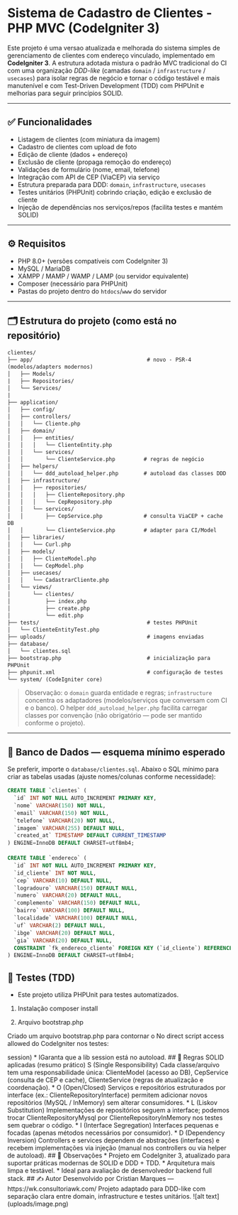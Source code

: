 # Sistema de Cadastro de Clientes - PHP MVC (CodeIgniter 3)

Este projeto é uma versao atualizada e melhorada do sistema simples de gerenciamento de clientes com endereço vinculado, implementado em **CodeIgniter 3**. A estrutura adotada mistura o padrão MVC tradicional do CI com uma organização *DDD-like* (camadas `domain` / `infrastructure` / `usecases`) para isolar regras de negócio e tornar o código testável e mais manutenível e com Test-Driven Development (TDD) com PHPUnit e melhorias para seguir princípios SOLID.

---

## ✅ Funcionalidades

* Listagem de clientes (com miniatura da imagem)
* Cadastro de clientes com upload de foto
* Edição de cliente (dados + endereço)
* Exclusão de cliente (propaga remoção do endereço)
* Validações de formulário (nome, email, telefone)
* Integração com API de CEP (ViaCEP) via serviço
* Estrutura preparada para DDD: `domain`, `infrastructure`, `usecases`
* Testes unitários (PHPUnit) cobrindo criação, edição e exclusão de cliente
* Injeção de dependências nos serviços/repos (facilita testes e mantém SOLID)
---

## ⚙️ Requisitos

* PHP 8.0+ (versões compatíveis com CodeIgniter 3)
* MySQL / MariaDB
* XAMPP / MAMP / WAMP / LAMP (ou servidor equivalente)
* Composer (necessário para PHPUnit)
* Pastas do projeto dentro do `htdocs`/`www` do servidor

---

## 🗂️ Estrutura do projeto (como está no repositório)

```
clientes/
├── app/                                    # novo - PSR-4 (modelos/adapters modernos) 
│   ├── Models/ 
|   ├── Repositories/ 
│   └── Services/
|
├── application/
│   ├── config/
│   ├── controllers/
│   │   └── Cliente.php
│   ├── domain/
│   │   ├── entities/
│   │   │   └── ClienteEntity.php
│   │   └── services/
│   │       └── ClienteService.php         # regras de negócio
│   ├── helpers/
│   │   └── ddd_autoload_helper.php        # autoload das classes DDD
│   ├── infrastructure/
│   │   ├── repositories/
│   │   │   ├── ClienteRepository.php
│   │   │   └── CepRepository.php
│   │   └── services/
│   │       ├── CepService.php             # consulta ViaCEP + cache DB
│   │       └── ClienteService.php         # adapter para CI/Model
│   ├── libraries/
│   │   └── Curl.php
│   ├── models/
│   │   ├── ClienteModel.php
│   │   └── CepModel.php
│   ├── usecases/
│   │   └── CadastrarCliente.php
│   └── views/
│       └── clientes/
│           ├── index.php
│           ├── create.php
│           └── edit.php
├── tests/                                  # testes PHPUnit
│   └── ClienteEntityTest.php
├── uploads/                                # imagens enviadas
├── database/
│   └── clientes.sql
├── bootstrap.php                           # inicialização para PHPUnit
├── phpunit.xml                             # configuração de testes
└── system/ (CodeIgniter core)

```

> Observação: o `domain` guarda entidade e regras; `infrastructure` concentra os adaptadores (modelos/serviços que conversam com CI e o banco). O helper `ddd_autoload_helper.php` facilita carregar classes por convenção (não obrigatório — pode ser mantido conforme o projeto).

---

## 🔧 Banco de Dados — esquema mínimo esperado

Se preferir, importe o `database/clientes.sql`. Abaixo o SQL mínimo para criar as tabelas usadas (ajuste nomes/colunas conforme necessidade):

```sql
CREATE TABLE `clientes` (
  `id` INT NOT NULL AUTO_INCREMENT PRIMARY KEY,
  `nome` VARCHAR(150) NOT NULL,
  `email` VARCHAR(150) NOT NULL,
  `telefone` VARCHAR(20) NOT NULL,
  `imagem` VARCHAR(255) DEFAULT NULL,
  `created_at` TIMESTAMP DEFAULT CURRENT_TIMESTAMP
) ENGINE=InnoDB DEFAULT CHARSET=utf8mb4;

CREATE TABLE `endereco` (
  `id` INT NOT NULL AUTO_INCREMENT PRIMARY KEY,
  `id_cliente` INT NOT NULL,
  `cep` VARCHAR(10) DEFAULT NULL,
  `logradouro` VARCHAR(150) DEFAULT NULL,
  `numero` VARCHAR(20) DEFAULT NULL,
  `complemento` VARCHAR(150) DEFAULT NULL,
  `bairro` VARCHAR(100) DEFAULT NULL,
  `localidade` VARCHAR(100) DEFAULT NULL,
  `uf` VARCHAR(2) DEFAULT NULL,
  `ibge` VARCHAR(20) DEFAULT NULL,
  `gia` VARCHAR(20) DEFAULT NULL,
  CONSTRAINT `fk_endereco_cliente` FOREIGN KEY (`id_cliente`) REFERENCES `clientes`(`id`) ON DELETE CASCADE
) ENGINE=InnoDB DEFAULT CHARSET=utf8mb4;

```
## 🧪 Testes (TDD)

* Este projeto utiliza PHPUnit para testes automatizados.


1. Instalação
  composer install


2. Arquivo bootstrap.php


Criado um arquivo bootstrap.php para contornar o No direct script access allowed do CodeIgniter nos testes:


  <?php
  if (!defined('BASEPATH')) {
      define('BASEPATH', __DIR__);
  }
  if (!defined('APPPATH')) {
      define('APPPATH', __DIR__ . '/application/');
  }
  require __DIR__ . '/vendor/autoload.php';


3. Executar testes

  php vendor/bin/phpunit --testdox


4. Exemplo de saída

  PHPUnit 9.6.29 by Sebastian Bergmann and contributors.


  * Cliente Entity
  ✔ Deve criar cliente com dados validos
  ✔ Deve editar cliente
  ✔ Deve excluir cliente

  Time: 00:00.015, Memory: 6.00 MB

  OK (3 tests, 6 assertions)



## 🔎 Debug — problemas comuns


  "No direct script access allowed"
  * Resolvido pelo bootstrap.php com as constantes BASEPATH e APPPATH.


  Imagem não aparece
  * Verifique se o arquivo existe em uploads/ e se base_url está correto.


  Tabela enderecos não encontrada
  * Corrigido: agora a tabela correta é endereco (singular).


  Sessão indefinida ($this->session)
  * IGaranta que a lib session está no autoload.



## 🔧 Regras SOLID aplicadas (resumo prático)


S (Single Responsibility)

Cada classe/arquivo tem uma responsabilidade única: ClienteModel (acesso ao DB), CepService (consulta de CEP e cache), ClienteService (regras de atualização e coordenação).

* O (Open/Closed)

Serviços e repositórios estruturados por interface (ex.: ClienteRepositoryInterface) permitem adicionar novos repositórios (MySQL / InMemory) sem alterar consumidores.

* L (Liskov Substitution)

Implementações de repositórios seguem a interface; podemos trocar ClienteRepositoryMysql por ClienteRepositoryInMemory nos testes sem quebrar o código.

* I (Interface Segregation)

Interfaces pequenas e focadas (apenas métodos necessários por consumidor).

* D (Dependency Inversion)

Controllers e services dependem de abstrações (interfaces) e recebem implementações via injeção (manual nos controllers ou via helper de autoload).


## 🧠 Observações

  * Projeto em CodeIgniter 3, atualizado para suportar práticas modernas de SOLID e DDD + TDD.

  * Arquitetura mais limpa e testável.

  * Ideal para avaliação de desenvolvedor backend full stack.


## ✍️ Autor

  Desenvolvido por Cristian Marques — https://wk.consultoriawk.com/

  Projeto adaptado para DDD-like com separação clara entre domain, infrastructure e testes unitários.

  ![alt text](uploads/image.png)


